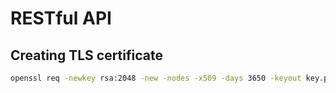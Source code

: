 # RESTful API

## Creating TLS certificate

```bash
openssl req -newkey rsa:2048 -new -nodes -x509 -days 3650 -keyout key.pem -out cert.pem
```
